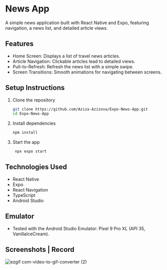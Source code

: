 # News App

A simple news application built with React Native and Expo, featuring navigation, a news list, and detailed article views.

## Features

- Home Screen: Displays a list of travel news articles.
- Article Navigation: Clickable articles lead to detailed views.
- Pull-to-Refresh: Refresh the news list with a simple swipe.
- Screen Transitions: Smooth animations for navigating between screens.


## Setup Instructions

1. Clone the repository

   ```bash
   git clone https://github.com/Aziza-Azizova/Expo-News-App.git
   cd Expo-News-App

1. Install dependencies

   ```bash
   npm install
   ```

2. Start the app

   ```bash
    npx expo start
   ```

## Technologies Used

- React Native
- Expo
- React Navigation
- TypeScript
- Android Studio


## Emulator
- Tested with the Android Studio Emulator: Pixel 9 Pro XL (API 35, VanillaIceCream).

## Screenshots | Record
![ezgif com-video-to-gif-converter (2)](https://github.com/user-attachments/assets/8af005dc-8797-4919-a8a3-9159be56d9e5)

